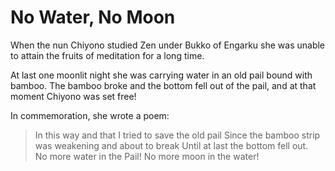 # No Water, No Moon

When the nun Chiyono studied Zen under Bukko of Engarku she was unable to attain the fruits of meditation for a long time.

At last one moonlit night she was carrying water in an old pail bound with bamboo. The bamboo broke and the bottom fell out of the pail, and at that moment Chiyono was set free!

In commemoration, she wrote a poem:

> In this way and that I tried to save the old pail
> Since the bamboo strip was weakening and about to break
> Until at last the bottom fell out.  
> No more water in the Pail! No more moon in the water!
